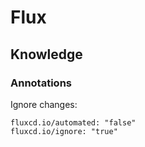 # Flux

## Knowledge 

### Annotations

Ignore changes:

```
fluxcd.io/automated: "false"
fluxcd.io/ignore: "true"
```
